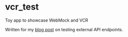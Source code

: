 # vcr_test
Toy app to showcase WebMock and VCR

Written for my [blog post](http://alexandrawright.net/posts/mock_things_on_vcr) on testing external API endpoints.
